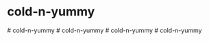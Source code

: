 # cold-n-yummy
#   c o l d - n - y u m m y  
 #   c o l d - n - y u m m y  
 #   c o l d - n - y u m m y  
 #   c o l d - n - y u m m y  
 